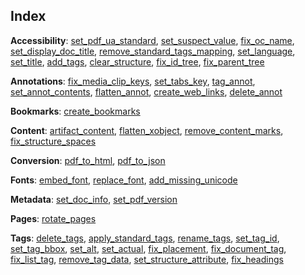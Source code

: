 ## Index


__Accessibility__: [set_pdf_ua_standard](#set_pdf_ua_standard), [set_suspect_value](#set_suspect_value), [fix_oc_name](#fix_oc_name), [set_display_doc_title](#set_display_doc_title), [remove_standard_tags_mapping](#remove_standard_tags_mapping), [set_language](#set_language), [set_title](#set_title), [add_tags](#add_tags), [clear_structure](#clear_structure), [fix_id_tree](#fix_id_tree), [fix_parent_tree](#fix_parent_tree)

__Annotations__: [fix_media_clip_keys](#fix_media_clip_keys), [set_tabs_key](#set_tabs_key), [tag_annot](#tag_annot), [set_annot_contents](#set_annot_contents), [flatten_annot](#flatten_annot), [create_web_links](#create_web_links), [delete_annot](#delete_annot)

__Bookmarks__: [create_bookmarks](#create_bookmarks)

__Content__: [artifact_content](#artifact_content), [flatten_xobject](#flatten_xobject), [remove_content_marks](#remove_content_marks), [fix_structure_spaces](#fix_structure_spaces)

__Conversion__: [pdf_to_html](#pdf_to_html), [pdf_to_json](#pdf_to_json)

__Fonts__: [embed_font](#embed_font), [replace_font](#replace_font), [add_missing_unicode](#add_missing_unicode)

__Metadata__: [set_doc_info](#set_doc_info), [set_pdf_version](#set_pdf_version)

__Pages__: [rotate_pages](#rotate_pages)

__Tags__: [delete_tags](#delete_tags), [apply_standard_tags](#apply_standard_tags), [rename_tags](#rename_tags), [set_tag_id](#set_tag_id), [set_tag_bbox](#set_tag_bbox), [set_alt](#set_alt), [set_actual](#set_actual), [fix_placement](#fix_placement), [fix_document_tag](#fix_document_tag), [fix_list_tag](#fix_list_tag), [remove_tag_data](#remove_tag_data), [set_structure_attribute](#set_structure_attribute), [fix_headings](#fix_headings)


